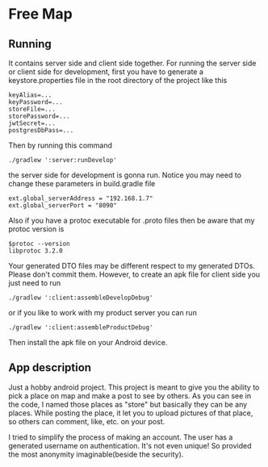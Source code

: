 # Free Map

## Running
It contains server side and client side together. For running the server side or client side for development,
first you have to generate a keystore.properties file in the root directory of the project like this

```
keyAlias=...
keyPassword=...
storeFile=...
storePassword=...
jwtSecret=...
postgresDbPass=...
```

Then by running this command

```
./gradlew ':server:runDevelop'
```

the server side for development is gonna run. Notice you may need to change these parameters in build.gradle file

```
ext.global_serverAddress = "192.168.1.7"
ext.global_serverPort = "8090"
```

Also if you have a protoc executable for .proto files then be aware that my protoc version is

```
$protoc --version
libprotoc 3.2.0
```

Your generated DTO files may be different respect to my generated DTOs. Please don't commit them. However, to create
an apk file for client side you just need to run

```
./gradlew ':client:assembleDevelopDebug'
```

or if you like to work with my product server you can run

```
./gradlew ':client:assembleProductDebug'
```

Then install the apk file on your Android device.

## App description

Just a hobby android project. This project is meant to give you the ability to pick a place on map and make a post to
see by others. As you can see in the code, I named those places as "store" but basically they can be any places.
While posting the place, it let you to upload pictures of that place, so others can comment, like, etc. on your post.

I tried to simplify the process of making an account. The user has a generated username on authentication. It's not
even unique! So provided the most anonymity imaginable(beside the security).